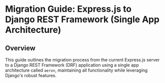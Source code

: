 
# Migration Guide: Express.js to Django REST Framework (Single App Architecture)

## Overview
This guide outlines the migration process from the current Express.js server to a Django REST Framework (DRF) application using a single app architecture called `aeron`, maintaining all functionality while leveraging Django's robust features.